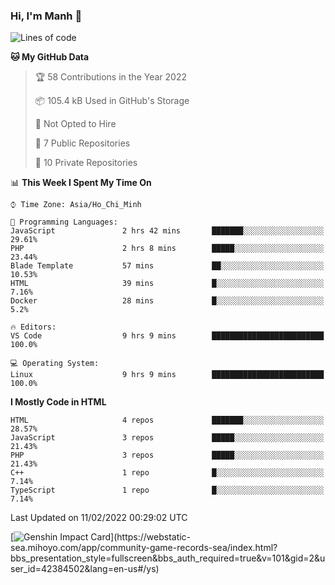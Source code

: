 ### Hi, I'm Manh 👋

<!--START_SECTION:waka-->
![Lines of code](https://img.shields.io/badge/From%20Hello%20World%20I%27ve%20Written-2%20Million%20lines%20of%20code-blue)

**🐱 My GitHub Data** 

> 🏆 58 Contributions in the Year 2022
 > 
> 📦 105.4 kB Used in GitHub's Storage 
 > 
> 🚫 Not Opted to Hire
 > 
> 📜 7 Public Repositories 
 > 
> 🔑 10 Private Repositories  
 > 
📊 **This Week I Spent My Time On** 

```text
⌚︎ Time Zone: Asia/Ho_Chi_Minh

💬 Programming Languages: 
JavaScript               2 hrs 42 mins       ███████░░░░░░░░░░░░░░░░░░   29.61% 
PHP                      2 hrs 8 mins        █████░░░░░░░░░░░░░░░░░░░░   23.44% 
Blade Template           57 mins             ██░░░░░░░░░░░░░░░░░░░░░░░   10.53% 
HTML                     39 mins             █░░░░░░░░░░░░░░░░░░░░░░░░   7.16% 
Docker                   28 mins             █░░░░░░░░░░░░░░░░░░░░░░░░   5.2%

🔥 Editors: 
VS Code                  9 hrs 9 mins        █████████████████████████   100.0%

💻 Operating System: 
Linux                    9 hrs 9 mins        █████████████████████████   100.0%

```

**I Mostly Code in HTML** 

```text
HTML                     4 repos             ███████░░░░░░░░░░░░░░░░░░   28.57% 
JavaScript               3 repos             █████░░░░░░░░░░░░░░░░░░░░   21.43% 
PHP                      3 repos             █████░░░░░░░░░░░░░░░░░░░░   21.43% 
C++                      1 repo              █░░░░░░░░░░░░░░░░░░░░░░░░   7.14% 
TypeScript               1 repo              █░░░░░░░░░░░░░░░░░░░░░░░░   7.14%

```



 Last Updated on 11/02/2022 00:29:02 UTC
<!--END_SECTION:waka-->

[![Genshin Impact Card](https://api.mn07.xyz/genshin/card/42384502?)](https://webstatic-sea.mihoyo.com/app/community-game-records-sea/index.html?bbs_presentation_style=fullscreen&bbs_auth_required=true&v=101&gid=2&user_id=42384502&lang=en-us#/ys)
